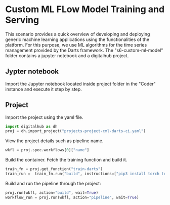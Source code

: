 # Custom ML FLow Model Training and Serving

This scenario provides a quick overview of developing and deploying generic machine learning applications using the functionalities of the platform. For this purpose, we use ML algorithms for the time series management provided by the Darts framework. The "s6-custom-ml-model" folder contains a jupyter notebook and a digitalhub project.

## Jypter notebook

Import the Jupyter notebook located inside project folder in the "Coder" instance and execute it step by step.

## Project

Import the project using the yaml file.

```python
import digitalhub as dh
proj = dh.import_project("projects-project-cml-darts-ci.yaml")
```

View the project details such as pipeline name.

```python
wkfl = proj.spec.workflows[0]["name"]
```

Build the container. Fetch the training function and build it.

```python
train_fn = proj.get_function("train-darts")
train_run =  train_fn.run("build", instructions=["pip3 install torch torchvision torchaudio --index-url https://download.pytorch.org/whl/cpu","pip3 install darts patsy scikit-learn"], wait=True)
```

Build and run the pipeline through the project:

```python
proj.run(wkfl, action="build", wait=True)
workflow_run = proj.run(wkfl, action="pipeline", wait=True)
```

